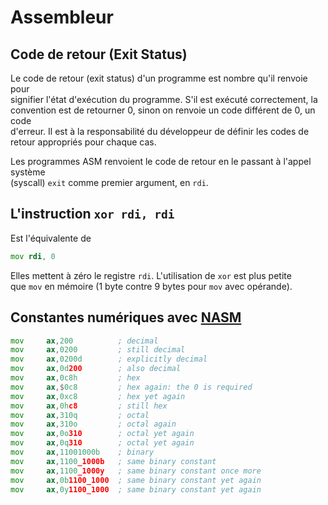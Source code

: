 # Assembleur

## Code de retour (Exit Status)

Le code de retour (exit status) d'un programme est nombre qu'il renvoie pour\
signifier l'état d'exécution du programme. S'il est exécuté correctement, la\
convention est de retourner 0, sinon on renvoie un code différent de 0, un code\
d'erreur. Il est à la responsabilité du développeur de définir les codes de\
retour appropriés pour chaque cas.

Les programmes ASM renvoient le code de retour en le passant à l'appel système\
(syscall) `exit` comme premier argument, en `rdi`.

## L'instruction `xor rdi, rdi`

Est l'équivalente de

```asm
mov rdi, 0
```

Elles mettent à zéro le registre `rdi`. L'utilisation de `xor` est plus petite\
que `mov` en mémoire (1 byte contre 9 bytes pour `mov` avec opérande).

## Constantes numériques avec [NASM](https://www.nasm.us/doc/nasmdoc3.html#section-3.4.1)

```asm
mov     ax,200          ; decimal 
mov     ax,0200         ; still decimal 
mov     ax,0200d        ; explicitly decimal 
mov     ax,0d200        ; also decimal 
mov     ax,0c8h         ; hex 
mov     ax,$0c8         ; hex again: the 0 is required 
mov     ax,0xc8         ; hex yet again 
mov     ax,0hc8         ; still hex 
mov     ax,310q         ; octal 
mov     ax,310o         ; octal again 
mov     ax,0o310        ; octal yet again 
mov     ax,0q310        ; octal yet again 
mov     ax,11001000b    ; binary 
mov     ax,1100_1000b   ; same binary constant 
mov     ax,1100_1000y   ; same binary constant once more 
mov     ax,0b1100_1000  ; same binary constant yet again 
mov     ax,0y1100_1000  ; same binary constant yet again
```

